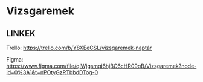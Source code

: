 # Vizsgaremek

## LINKEK

Trello: https://trello.com/b/Y8XEeCSL/vizsgaremek-naptár

Figma: https://www.figma.com/file/qlWjgsmqi6hjBC6cHR09qB/Vizsgaremek?node-id=0%3A1&t=nPOtyGzRTbbdDTog-0
